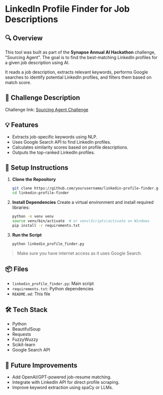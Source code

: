 # LinkedIn Profile Finder for Job Descriptions

## 🔍 Overview

This tool was built as part of the **Synapse Annual AI Hackathon** challenge, "Sourcing Agent". The goal is to find the best-matching LinkedIn profiles for a given job description using AI.

It reads a job description, extracts relevant keywords, performs Google searches to identify potential LinkedIn profiles, and filters them based on match score.

## 🧠 Challenge Description

Challenge link: [Sourcing Agent Challenge](https://www.notion.so/synapseint/Synapse-Annual-First-Ever-AI-Hackathon-Sourcing-Agent-Challenge-21f96e231c3a80fd997dcb60f517e760)

## 💡 Features

- Extracts job-specific keywords using NLP.
- Uses Google Search API to find LinkedIn profiles.
- Calculates similarity scores based on profile descriptions.
- Outputs the top-ranked LinkedIn profiles.

## 🧰 Setup Instructions

1. **Clone the Repository**
   ```bash
   git clone https://github.com/yourusername/linkedin-profile-finder.git
   cd linkedin-profile-finder
   ```

2. **Install Dependencies**
   Create a virtual environment and install required libraries:
   ```bash
   python -m venv venv
   source venv/bin/activate  # or venv\Scripts\activate on Windows
   pip install -r requirements.txt
   ```

3. **Run the Script**
   ```bash
   python linkedin_profile_finder.py
   ```

> Make sure you have internet access as it uses Google Search.

## 📦 Files

- `linkedin_profile_finder.py`: Main script
- `requirements.txt`: Python dependencies
- `README.md`: This file

## 🛠 Tech Stack

- Python
- BeautifulSoup
- Requests
- FuzzyWuzzy
- Scikit-learn
- Google Search API

## 🚀 Future Improvements

- Add OpenAI/GPT-powered job-resume matching.
- Integrate with LinkedIn API for direct profile scraping.
- Improve keyword extraction using spaCy or LLMs.
